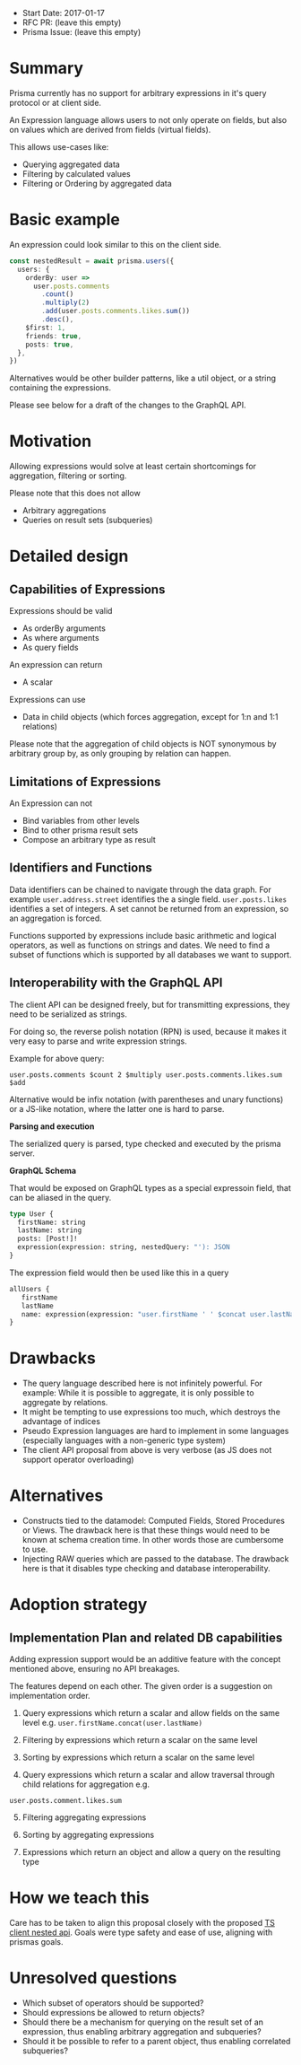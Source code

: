 - Start Date: 2017-01-17
- RFC PR: (leave this empty)
- Prisma Issue: (leave this empty)

# Summary

Prisma currently has no support for arbitrary expressions in it's query protocol or at client side. 

An Expression language allows users to not only operate on fields, but also on values which are derived from fields (virtual fields). 

This allows use-cases like: 

- Querying aggregated data
- Filtering by calculated values
- Filtering or Ordering by aggregated data

# Basic example

An expression could look similar to this on the client side. 

```ts
const nestedResult = await prisma.users({
  users: {
    orderBy: user =>
      user.posts.comments
        .count()
        .multiply(2)
        .add(user.posts.comments.likes.sum())
        .desc(),
    $first: 1,
    friends: true,
    posts: true,
  },
})
```

Alternatives would be other builder patterns, like a util object, or a string containing the expressions. 

Please see below for a draft of the changes to the GraphQL API.

# Motivation

Allowing expressions would solve at least certain shortcomings for aggregation, filtering or sorting. 

Please note that this does not allow

* Arbitrary aggregations
* Queries on result sets (subqueries)

# Detailed design

## Capabilities of Expressions

Expressions should be valid

- As orderBy arguments
- As where arguments
- As query fields

An expression can return 

- A scalar

Expressions can use

- Data in child objects (which forces aggregation, except for 1:n and 1:1 relations)

Please note that the aggregation of child objects is NOT synonymous by arbitrary group by, as only grouping by relation can happen. 

## Limitations of Expressions

An Expression can not

- Bind variables from other levels
- Bind to other prisma result sets
- Compose an arbitrary type as result

## Identifiers and Functions

Data identifiers can be chained to navigate through the data graph. For example `user.address.street` identifies the a single field. `user.posts.likes` identifies a set of integers. A set cannot be returned from an expression, so an aggregation is forced. 

Functions supported by expressions include basic arithmetic and logical operators, as well as functions on strings and dates. We need to find a subset of functions which is supported by all databases we want to support.

## Interoperability with the GraphQL API

The client API can be designed freely, but for transmitting expressions, they need to be serialized as strings. 

For doing so, the reverse polish notation (RPN) is used, because it makes it very easy to parse and write expression strings. 

Example for above query:

```
user.posts.comments $count 2 $multiply user.posts.comments.likes.sum $add
```

Alternative would be infix notation (with parentheses and unary functions) or a JS-like notation, where the latter one is hard to parse.

**Parsing and execution**

The serialized query is parsed, type checked and executed by the prisma server.

**GraphQL Schema** 

That would be exposed on GraphQL types as a special expressoin field, that can be aliased in the query.

```graphql
type User {
  firstName: string
  lastName: string
  posts: [Post!]!
  expression(expression: string, nestedQuery: "'): JSON
}
```

The expression field would then be used like this in a query

```graphql
allUsers {
   firstName
   lastName
   name: expression(expression: "user.firstName ' ' $concat user.lastName $concat"
}
```

# Drawbacks

* The query language described here is not infinitely powerful. For example: While it is possible to aggregate, it is only possible to aggregate by relations. 
* It might be tempting to use expressions too much, which destroys the advantage of indices
* Pseudo Expression languages are hard to implement in some languages (especially languages with a non-generic type system)
* The client API proposal from above is very verbose (as JS does not support operator overloading)

# Alternatives

* Constructs tied to the datamodel: Computed Fields, Stored Procedures or Views. The drawback here is that these things would need to be known at schema creation time. In other words those are cumbersome to use.
* Injecting RAW queries which are passed to the database. The drawback here is that it disables type checking and database interoperability.

# Adoption strategy

## Implementation Plan and related DB capabilities

Adding expression support would be an additive feature with the concept mentioned above, ensuring no API breakages.

The features depend on each other. The given order is a suggestion on implementation order.

1) Query expressions which return a scalar and allow fields on the same level e.g. `user.firstName.concat(user.lastName)`

2) Filtering by expressions which return a scalar on the same level

3) Sorting by expressions which return a scalar on the same level

4) Query expressions which return a scalar and allow traversal through child relations for aggregation e.g.

`user.posts.comment.likes.sum`

5) Filtering aggregating expressions

6) Sorting by aggregating expressions 

7) Expressions which return an object and allow a query on the resulting type

# How we teach this

Care has to be taken to align this proposal closely with the proposed [TS client nested api](https://github.com/prisma/rfcs/blob/ts-client-nested-api-rfc/text/0000-ts-client-nested-api.md). Goals were type safety and ease of use, aligning with prismas goals.

# Unresolved questions

* Which subset of operators should be supported? 
* Should expressions be allowed to return objects? 
* Should there be a mechanism for querying on the result set of an expression, thus enabling arbitrary aggregation and subqueries? 
* Should it be possible to refer to a parent object, thus enabling correlated subqueries?
